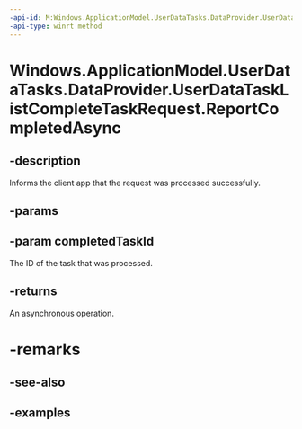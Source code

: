 ```yaml
---
-api-id: M:Windows.ApplicationModel.UserDataTasks.DataProvider.UserDataTaskListCompleteTaskRequest.ReportCompletedAsync(System.String)
-api-type: winrt method
---
```


<!-- Method syntax.
public IAsyncAction UserDataTaskListCompleteTaskRequest.ReportCompletedAsync(String completedTaskId)
-->

# Windows.ApplicationModel.UserDataTasks.DataProvider.UserDataTaskListCompleteTaskRequest.ReportCompletedAsync

## -description
Informs the client app that the request was processed successfully.

## -params

## -param completedTaskId
The ID of the task that was processed.

## -returns
An asynchronous operation.

# -remarks

## -see-also

## -examples
